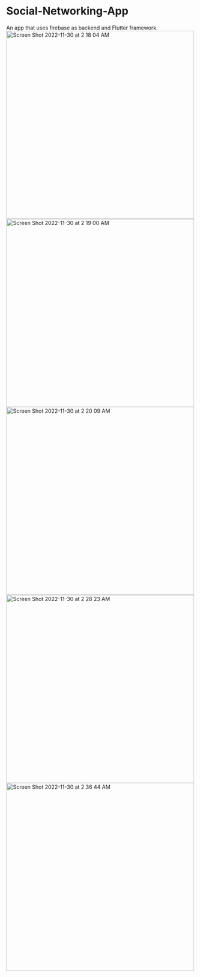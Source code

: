 # Social-Networking-App
An app that uses firebase as backend and Flutter framework.
<img width="500" alt="Screen Shot 2022-11-30 at 2 18 04 AM" src="https://user-images.githubusercontent.com/111835151/204735685-994e5dfa-6259-48c5-a420-737de51493e2.png">
<img width="500" alt="Screen Shot 2022-11-30 at 2 19 00 AM" src="https://user-images.githubusercontent.com/111835151/204735693-99d93716-64bf-45c2-a2de-dd713f616fff.png">
<img width="500" alt="Screen Shot 2022-11-30 at 2 20 09 AM" src="https://user-images.githubusercontent.com/111835151/204735701-94dbb88e-b6dc-4975-ad50-ff8c2ebeae0c.png">
<img width="500" alt="Screen Shot 2022-11-30 at 2 28 23 AM" src="https://user-images.githubusercontent.com/111835151/204735712-55724204-e8c1-4f7e-a66b-388157d3e5db.png">
<img width="500" alt="Screen Shot 2022-11-30 at 2 36 44 AM" src="https://user-images.githubusercontent.com/111835151/204735724-62e56f82-c7e3-4ec4-9b88-3168ca263d17.png">
